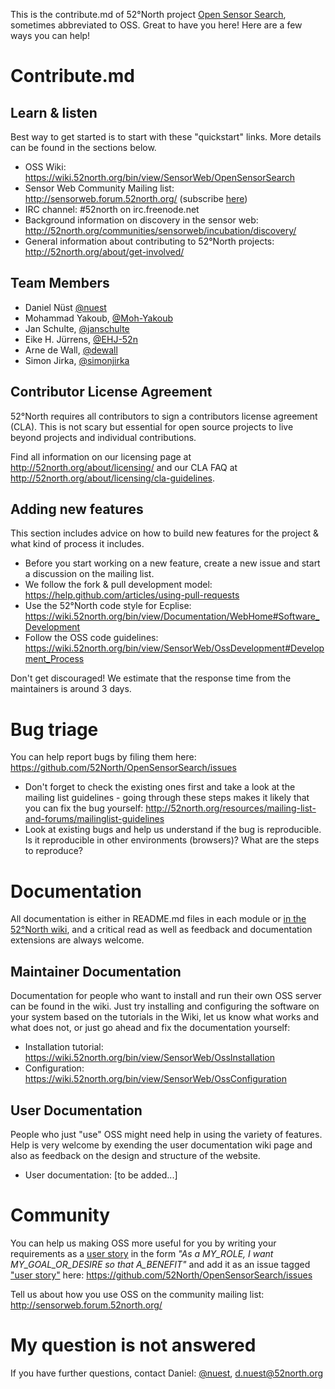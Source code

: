 This is the contribute.md of 52°North project [Open Sensor Search](https://github.com/52North/OpenSensorSearch), sometimes abbreviated to OSS. Great to have you here! Here are a few ways you can help!

# Contribute.md

## Learn & listen
Best way to get started is to start with these "quickstart" links. More details can be found in the sections below.

* OSS Wiki: <https://wiki.52north.org/bin/view/SensorWeb/OpenSensorSearch>
* Sensor Web Community Mailing list: <http://sensorweb.forum.52north.org/> (subscribe [here](http://52north.org/resources/mailing-lists-and-forums))
* IRC channel:  #52north on irc.freenode.net
* Background information on discovery in the sensor web:  <http://52north.org/communities/sensorweb/incubation/discovery/>
* General information about contributing to 52°North projects: <http://52north.org/about/get-involved/>

## Team Members
* Daniel Nüst [@nuest](https://github.com/nuest)
* Mohammad Yakoub, [@Moh-Yakoub](https://github.com/Moh-Yakoub)
* Jan Schulte, [@janschulte](https://github.com/janschulte)
* Eike H. Jürrens, [@EHJ-52n](https://github.com/EHJ-52n)
* Arne de Wall, [@dewall](https://github.com/dewall)
* Simon Jirka, [@simonjirka](https://github.com/simonjirka)

## Contributor License Agreement

52°North requires all contributors to sign a contributors license agreement (CLA). This is not scary but essential for open source projects to live beyond projects and individual contributions.

Find all information on our licensing page at <http://52north.org/about/licensing/> and our CLA FAQ at <http://52north.org/about/licensing/cla-guidelines>.

## Adding new features 

This section includes advice on how to build new features for the project & what kind of process it includes. 

* Before you start working on a new feature, create a new issue and start a discussion on the mailing list.
* We follow the fork & pull development model: <https://help.github.com/articles/using-pull-requests>
* Use the 52°North code style for Ecplise: <https://wiki.52north.org/bin/view/Documentation/WebHome#Software_Development>
* Follow the OSS code guidelines: <https://wiki.52north.org/bin/view/SensorWeb/OssDevelopment#Development_Process>

Don't get discouraged! We estimate that the response time from the maintainers is around 3 days.


# Bug triage

You can help report bugs by filing them here: <https://github.com/52North/OpenSensorSearch/issues>

* Don't forget to check the existing ones first and take a look at the mailing list guidelines - going through these steps makes it likely that you can fix the bug yourself: <http://52north.org/resources/mailing-list-and-forums/mailinglist-guidelines>
* Look at existing bugs and help us understand if the bug is reproducible. Is it reproducible in other environments (browsers)? What are the steps to reproduce? 


# Documentation

All documentation is either in README.md files in each module or [in the 52°North wiki](https://wiki.52north.org/bin/view/SensorWeb/OpenSensorSearch), and a critical read as well as feedback and documentation extensions are always welcome.

## Maintainer Documentation

Documentation for people who want to install and run their own OSS server can be found in the wiki. Just try installing and configuring the software on your system based on the tutorials in the Wiki, let us know what works and what does not, or just go ahead and fix the documentation yourself:

* Installation tutorial: <https://wiki.52north.org/bin/view/SensorWeb/OssInstallation>
* Configuration: <https://wiki.52north.org/bin/view/SensorWeb/OssConfiguration>

## User Documentation

People who just "use" OSS might need help in using the variety of features. Help is very welcome by exending the user documentation wiki page and also as feedback on the design and structure of the website.

* User documentation: [to be added...]


# Community 

You can help us making OSS more useful for you by writing your requirements as a [user story](http://en.wikipedia.org/wiki/User_story) in the form *"As a MY_ROLE, I want MY_GOAL_OR_DESIRE so that A_BENEFIT"* and add it as an issue tagged ["user story"](https://github.com/52North/OpenSensorSearch/issues?labels=user+story) here: <https://github.com/52North/OpenSensorSearch/issues>

Tell us about how you use OSS on the community mailing list: <http://sensorweb.forum.52north.org/>

# My question is not answered

If you have further questions, contact Daniel: [@nuest](https://github.com/nuest), d.nuest@52north.org
